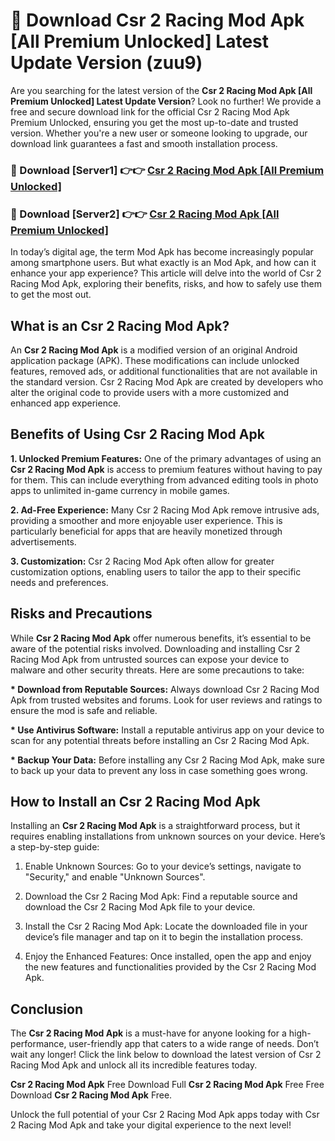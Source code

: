 # 🤖 Download Csr 2 Racing Mod Apk [All Premium Unlocked] Latest Update Version (zuu9)

Are you searching for the latest version of the <strong>Csr 2 Racing Mod Apk [All Premium Unlocked] Latest Update Version</strong>? Look no further! We provide a free and secure download link for the official Csr 2 Racing Mod Apk Premium Unlocked, ensuring you get the most up-to-date and trusted version. Whether you're a new user or someone looking to upgrade, our download link guarantees a fast and smooth installation process.


<h3>📌 Download [Server1] 👉👉 <a href="https://hapymods.com?title=Csr+2+Racing+Mod+Apk&ref=3B1">Csr 2 Racing Mod Apk [All Premium Unlocked]</a></h3>

<h3>📌 Download [Server2] 👉👉 <a href="https://hapymods.com?title=Csr+2+Racing+Mod+Apk&ref=3B1">Csr 2 Racing Mod Apk [All Premium Unlocked]</a></h3>


In today’s digital age, the term Mod Apk has become increasingly popular among smartphone users. But what exactly is an Mod Apk, and how can it enhance your app experience? This article will delve into the world of Csr 2 Racing Mod Apk, exploring their benefits, risks, and how to safely use them to get the most out.


<h2>What is an Csr 2 Racing Mod Apk?</h2>

An <strong>Csr 2 Racing Mod Apk</strong> is a modified version of an original Android application package (APK). These modifications can include unlocked features, removed ads, or additional functionalities that are not available in the standard version. Csr 2 Racing Mod Apk are created by developers who alter the original code to provide users with a more customized and enhanced app experience.


<h2>Benefits of Using Csr 2 Racing Mod Apk</h2>

<strong> 1. Unlocked Premium Features:</strong> One of the primary advantages of using an <strong>Csr 2 Racing Mod Apk</strong> is access to premium features without having to pay for them. This can include everything from advanced editing tools in photo apps to unlimited in-game currency in mobile games.

<strong> 2. Ad-Free Experience:</strong> Many Csr 2 Racing Mod Apk remove intrusive ads, providing a smoother and more enjoyable user experience. This is particularly beneficial for apps that are heavily monetized through advertisements.

<strong> 3. Customization:</strong> Csr 2 Racing Mod Apk often allow for greater customization options, enabling users to tailor the app to their specific needs and preferences.


<h2>Risks and Precautions</h2>

While <strong>Csr 2 Racing Mod Apk</strong> offer numerous benefits, it’s essential to be aware of the potential risks involved. Downloading and installing Csr 2 Racing Mod Apk from untrusted sources can expose your device to malware and other security threats. Here are some precautions to take:

<strong> * Download from Reputable Sources:</strong> Always download Csr 2 Racing Mod Apk from trusted websites and forums. Look for user reviews and ratings to ensure the mod is safe and reliable.

<strong> * Use Antivirus Software:</strong> Install a reputable antivirus app on your device to scan for any potential threats before installing an Csr 2 Racing Mod Apk.

<strong> * Backup Your Data:</strong> Before installing any Csr 2 Racing Mod Apk, make sure to back up your data to prevent any loss in case something goes wrong.


<h2>How to Install an Csr 2 Racing Mod Apk</h2>

Installing an <strong>Csr 2 Racing Mod Apk</strong> is a straightforward process, but it requires enabling installations from unknown sources on your device. Here’s a step-by-step guide:

 1. Enable Unknown Sources: Go to your device’s settings, navigate to "Security," and enable "Unknown Sources".

 2. Download the Csr 2 Racing Mod Apk: Find a reputable source and download the Csr 2 Racing Mod Apk file to your device.

 3. Install the Csr 2 Racing Mod Apk: Locate the downloaded file in your device’s file manager and tap on it to begin the installation process.

 4. Enjoy the Enhanced Features: Once installed, open the app and enjoy the new features and functionalities provided by the Csr 2 Racing Mod Apk.


<h2><strong>Conclusion</strong></h2>

The <strong>Csr 2 Racing Mod Apk</strong> is a must-have for anyone looking for a high-performance, user-friendly app that caters to a wide range of needs. Don’t wait any longer! Click the link below to download the latest version of Csr 2 Racing Mod Apk and unlock all its incredible features today.

<strong>Csr 2 Racing Mod Apk</strong> Free Download Full <strong>Csr 2 Racing Mod Apk</strong> Free Free Download <strong>Csr 2 Racing Mod Apk</strong> Free.

Unlock the full potential of your Csr 2 Racing Mod Apk apps today with Csr 2 Racing Mod Apk and take your digital experience to the next level!